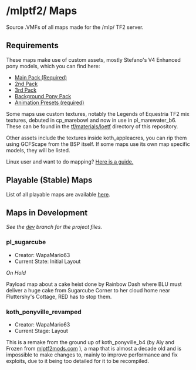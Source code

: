 # /mlptf2/ Maps
Source .VMFs of all maps made for the /mlp/ TF2 server.

## Requirements

These maps make use of custom assets, mostly Stefano's V4 Enhanced pony models, which you can find here:
* [Main Pack (Required)](https://www.deviantart.com/stefano96/art/DL-Enhanced-female-ponies-649617182)
* [2nd Pack](https://www.deviantart.com/stefano96/art/DL-Enhanced-Ponies-2nd-pack-664578914)
* [3rd Pack](https://www.deviantart.com/stefano96/art/DL-Enhanced-Ponies-3rd-pack-668723031)
* [Background Pony Pack](https://www.deviantart.com/stefano96/art/DL-Background-Ponies-Enhanced-Version-746786245)
* [Animation Presets (required)](https://www.deviantart.com/stefano96/art/DL-The-Puppet-Master-source-files-723722128)

Some maps use custom textures, notably the Legends of Equestria TF2 mix textures, debuted in cp_marebowl and now in use in pl_marewater_b6. These can be found in the [tf/materials/loetf](https://github.com/WapaMario63/-mlptf2-Maps/tree/main/tf/materials/loetf) directory of this repository.

Other assets include the textures inside koth_appleacres, you can rip them using GCFScape from the BSP itself. If some maps use its own map specific models, they will be listed.

Linux user and want to do mapping? [Here is a guide.](https://github.com/WapaMario63/-mlptf2-Maps/wiki/Set-Up-Mapping-on-Linux)

## Playable (Stable) Maps

List of all playable maps are available [here](https://github.com/WapaMario63/-mlptf2-Maps/blob/main/MAPS.md).

## Maps in Development

_See the [dev](https://github.com/WapaMario63/-mlptf2-Maps/tree/dev) branch for the project files._

### pl_sugarcube
* Creator: WapaMario63
* Current State: Initial Layout

_On Hold_

Payload map about a cake heist done by Rainbow Dash where BLU must deliver a huge cake from Sugarcube Corner to her cloud home near Fluttershy's Cottage, RED has to stop them.

### koth_ponyville_revamped
* Creator: WapaMario63
* Current Stage: Layout

This is a remake from the ground up of koth_ponyville_b4 (by Aly and Frozen from [mlptf2mods.com](http://mlptf2mods.com/mods/maps_king_of_the_hill/koth_ponyville) ), a map that is almost a decade old and is impossible to make changes to, mainly to improve performance and fix exploits, due to it being too detailed for it to be recompiled.
